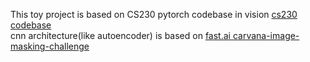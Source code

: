 This toy project is based on CS230 pytorch codebase in vision
[cs230 codebase](https://github.com/cs230-stanford/cs230-code-examples)
<br>
cnn architecture(like autoencoder) is based on [fast.ai carvana-image-masking-challenge](https://github.com/fastai/fastai/blob/master/courses/dl2/carvana.ipynb)